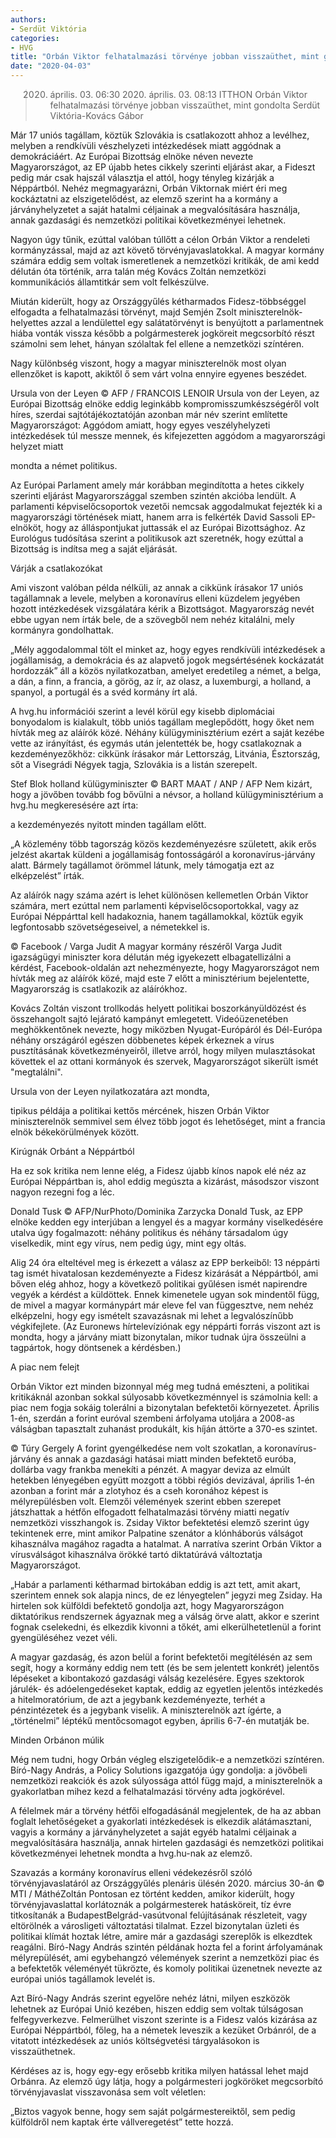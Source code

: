 ```yaml
---
authors: 
- Serdüt Viktória
categories: 
- HVG
title: "Orbán Viktor felhatalmazási törvénye jobban visszaüthet, mint gondolta"
date: "2020-04-03"
---
```

 
> 2020. április. 03. 06:30 2020. április. 03. 08:13 ITTHON
> Orbán Viktor felhatalmazási törvénye jobban visszaüthet, mint gondolta
> Serdüt Viktória-Kovács Gábor

Már 17 uniós tagállam, köztük Szlovákia is csatlakozott ahhoz a levélhez, melyben a rendkívüli vészhelyzeti intézkedések miatt aggódnak a demokráciáért. Az Európai Bizottság elnöke néven nevezte Magyarországot, az EP újabb hetes cikkely szerinti eljárást akar, a Fideszt pedig már csak hajszál választja el attól, hogy tényleg kizárják a Néppártból. Nehéz megmagyarázni, Orbán Viktornak miért éri meg kockáztatni az elszigetelődést, az elemző szerint ha a kormány a járványhelyzetet a saját hatalmi céljainak a megvalósítására használja, annak gazdasági és nemzetközi politikai következményei lehetnek.

Nagyon úgy tűnik, ezúttal valóban túllőtt a célon Orbán Viktor a rendeleti kormányzással, majd az azt követő törvényjavaslatokkal. A magyar kormány számára eddig sem voltak ismeretlenek a nemzetközi kritikák, de ami kedd délután óta történik, arra talán még Kovács Zoltán nemzetközi kommunikációs államtitkár sem volt felkészülve.

Miután kiderült, hogy az Országgyűlés kétharmados Fidesz-többséggel elfogadta a felhatalmazási törvényt, majd Semjén Zsolt miniszterelnök-helyettes azzal a lendülettel egy salátatörvényt is benyújtott a parlamentnek  hiába vonták vissza később a polgármesterek jogköreit megcsorbító részt  számolni sem lehet, hányan szólaltak fel ellene a nemzetközi színtéren.

Nagy különbség viszont, hogy a magyar miniszterelnök most olyan ellenzőket is kapott, akiktől ő sem várt volna ennyire egyenes beszédet.


Ursula von der Leyen
© AFP / FRANCOIS LENOIR
Ursula von der Leyen, az Európai Bizottság elnöke eddig leginkább kompromisszumkészségéről volt híres, szerdai sajtótájékoztatóján azonban már név szerint említette Magyarországot:
Aggódom amiatt, hogy egyes veszélyhelyzeti intézkedések túl messze mennek, és kifejezetten aggódom a magyarországi helyzet miatt

 mondta a német politikus.

Az Európai Parlament  amely már korábban megindította a hetes cikkely szerinti eljárást Magyarországgal szemben  szintén akcióba lendült. A parlamenti képviselőcsoportok vezetői nemcsak aggodalmukat fejezték ki a magyarországi történések miatt, hanem arra is felkérték David Sassoli EP-elnököt, hogy az álláspontjukat juttassák el az Európai Bizottsághoz. Az Eurológus tudósítása szerint a politikusok azt szeretnék, hogy ezúttal a Bizottság is indítsa meg a saját eljárását.

Várják a csatlakozókat

Ami viszont valóban példa nélküli, az annak a  cikkünk írásakor  17 uniós tagállamnak a levele, melyben a koronavírus elleni küzdelem jegyében hozott intézkedések vizsgálatára kérik a Bizottságot. Magyarország nevét ebbe ugyan nem írták bele, de a szövegből nem nehéz kitalálni, mely kormányra gondolhattak.

„Mély aggodalommal tölt el minket az, hogy egyes rendkívüli intézkedések a jogállamiság, a demokrácia és az alapvető jogok megsértésének kockázatát hordozzák”  áll a közös nyilatkozatban, amelyet eredetileg a német, a belga, a dán, a finn, a francia, a görög, az ír, az olasz, a luxemburgi, a holland, a spanyol, a portugál és a svéd kormány írt alá.

A hvg.hu információi szerint a levél körül egy kisebb diplomáciai bonyodalom is kialakult, több uniós tagállam meglepődött, hogy őket nem hívták meg az aláírók közé. Néhány külügyminisztérium ezért a saját kezébe vette az irányítást, és egymás után jelentették be, hogy csatlakoznak a kezdeményezőkhöz: cikkünk írásakor már Lettország, Litvánia, Észtország, sőt a Visegrádi Négyek tagja, Szlovákia is a listán szerepelt.


Stef Blok holland külügyminiszter
© BART MAAT / ANP / AFP
Nem kizárt, hogy a jövőben tovább fog bővülni a névsor, a holland külügyminisztérium a hvg.hu megkeresésére azt írta:

a kezdeményezés nyitott minden tagállam előtt.

„A közlemény több tagország közös kezdeményezésre született, akik erős jelzést akartak küldeni a jogállamiság fontosságáról a koronavírus-járvány alatt. Bármely tagállamot örömmel látunk, mely támogatja ezt az elképzelést”  írták.

Az aláírók nagy száma azért is lehet különösen kellemetlen Orbán Viktor számára, mert ezúttal nem parlamenti képviselőcsoportokkal, vagy az Európai Néppárttal kell hadakoznia, hanem tagállamokkal, köztük egyik legfontosabb szövetségeseivel, a németekkel is.


© Facebook / Varga Judit
A magyar kormány részéről Varga Judit igazságügyi miniszter kora délután még igyekezett elbagatellizálni a kérdést, Facebook-oldalán azt nehezményezte, hogy Magyarországot nem hívták meg az aláírók közé, majd este 7 előtt a minisztérium bejelentette, Magyarország is csatlakozik az aláírókhoz.


Kovács Zoltán viszont trollkodás helyett politikai boszorkányüldözést és összehangolt sajtó lejárató kampányt emlegetett. Videóüzenetében meghökkentőnek nevezte, hogy miközben Nyugat-Európáról és Dél-Európa néhány országáról egészen döbbenetes képek érkeznek a vírus pusztításának következményeiről, illetve arról, hogy milyen mulasztásokat követtek el az ottani kormányok és szervek, Magyarországot sikerült ismét "megtalálni".

Ursula von der Leyen nyilatkozatára azt mondta,

tipikus példája a politikai kettős mércének, hiszen Orbán Viktor miniszterelnök semmivel sem élvez több jogot és lehetőséget, mint a francia elnök békekörülmények között.


Kirúgnák Orbánt a Néppártból

Ha ez sok kritika nem lenne elég, a Fidesz újabb kínos napok elé néz az Európai Néppártban is, ahol eddig megúszta a kizárást, másodszor viszont nagyon rezegni fog a léc.


Donald Tusk
© AFP/NurPhoto/Dominika Zarzycka
Donald Tusk, az EPP elnöke kedden egy interjúban a lengyel és a magyar kormány viselkedésére utalva úgy fogalmazott:
néhány politikus és néhány társadalom úgy viselkedik, mint egy vírus, nem pedig úgy, mint egy oltás.

Alig 24 óra elteltével meg is érkezett a válasz az EPP berkeiből: 13 néppárti tag ismét hivatalosan kezdeményezte a Fidesz kizárását a Néppártból, ami bőven elég ahhoz, hogy a következő politikai gyűlésen ismét napirendre vegyék a kérdést a küldöttek. Ennek kimenetele ugyan sok mindentől függ, de mivel a magyar kormánypárt már eleve fel van függesztve, nem nehéz elképzelni, hogy egy ismételt szavazásnak mi lehet a legvalószínűbb végkifejlete. (Az Euronews hírtelevíziónak egy néppárti forrás viszont azt is mondta, hogy a járvány miatt bizonytalan, mikor tudnak újra összeülni a tagpártok, hogy döntsenek a kérdésben.)

A piac nem felejt

Orbán Viktor ezt minden bizonnyal még meg tudná emészteni, a politikai kritikáknál azonban sokkal súlyosabb következménnyel is számolnia kell: a piac nem fogja sokáig tolerálni a bizonytalan befektetői környezetet. Április 1-én, szerdán a forint euróval szembeni árfolyama utoljára a 2008-as válságban tapasztalt zuhanást produkált, kis híján áttörte a 370-es szintet.


© Túry Gergely
A forint gyengélkedése nem volt szokatlan, a koronavírus-járvány és annak a gazdasági hatásai miatt minden befektető euróba, dollárba vagy frankba menekíti a pénzét. A magyar deviza az elmúlt hetekben lényegében együtt mozgott a többi régiós devizával, április 1-én azonban a forint már a zlotyhoz és a cseh koronához képest is mélyrepülésben volt.
Elemzői vélemények szerint ebben szerepet játszhattak a hétfőn elfogadott felhatalmazási törvény miatti negatív nemzetközi visszhangok is. Zsiday Viktor befektetési elemző szerint úgy tekintenek erre, mint amikor Palpatine szenátor a klónháborús válságot kihasználva magához ragadta a hatalmat. A narratíva szerint Orbán Viktor a vírusválságot kihasználva örökké tartó diktatúrává változtatja Magyarországot.

„Habár a parlamenti kétharmad birtokában eddig is azt tett, amit akart, szerintem ennek sok alapja nincs, de ez lényegtelen”  jegyzi meg Zsiday. Ha hirtelen sok külföldi befektető gondolja azt, hogy Magyarországon diktatórikus rendszernek ágyaznak meg a válság örve alatt, akkor e szerint fognak cselekedni, és elkezdik kivonni a tőkét, ami elkerülhetetlenül a forint gyengüléséhez vezet  véli.

A magyar gazdaság, és azon belül a forint befektetői megítélésén az sem segít, hogy a kormány eddig nem tett (és be sem jelentett konkrét) jelentős lépéseket a kibontakozó gazdasági válság kezelésére. Egyes szektorok járulék- és adóelengedéseket kaptak, eddig az egyetlen jelentős intézkedés a hitelmoratórium, de azt a jegybank kezdeményezte, terhét a pénzintézetek és a jegybank viselik. A miniszterelnök azt ígérte, a „történelmi” léptékű mentőcsomagot egyben, április 6-7-én mutatják be.

Minden Orbánon múlik

Még nem tudni, hogy Orbán végleg elszigetelődik-e a nemzetközi színtéren. Bíró-Nagy András, a Policy Solutions igazgatója úgy gondolja: a jövőbeli nemzetközi reakciók és azok súlyossága attól függ majd, a miniszterelnök a gyakorlatban mihez kezd a felhatalmazási törvény adta jogkörével.

A félelmek már a törvény hétfői elfogadásánál megjelentek, de ha az abban foglalt lehetőségeket a gyakorlati intézkedések is elkezdik alátámasztani, vagyis a kormány a járványhelyzetet a saját egyéb hatalmi céljainak a megvalósítására használja, annak hirtelen gazdasági és nemzetközi politikai következményei lehetnek  mondta a hvg.hu-nak az elemző.


Szavazás a kormány koronavírus elleni védekezésről szóló törvényjavaslatáról az Országgyűlés plenáris ülésén 2020. március 30-án
© MTI / MáthéZoltán
Pontosan ez történt kedden, amikor kiderült, hogy törvényjavaslattal korlátoznák a polgármesterek hatásköreit, tíz évre titkosítanák a BudapestBelgrád-vasútvonal felújításának részleteit, vagy eltörölnék a városligeti változtatási tilalmat. Ezzel bizonytalan üzleti és politikai klímát hoztak létre, amire már a gazdasági szereplők is elkezdtek reagálni. Bíró-Nagy András szintén példának hozta fel a forint árfolyamának mélyrepülését, ami egybehangzó vélemények szerint a nemzetközi piac és a befektetők véleményét tükrözte, és komoly politikai üzenetnek nevezte az európai uniós tagállamok levelét is.

Azt Bíró-Nagy András szerint egyelőre nehéz látni, milyen eszközök lehetnek az Európai Unió kezében, hiszen eddig sem voltak túlságosan felfegyverkezve. Felmerülhet viszont szerinte is a Fidesz valós kizárása az Európai Néppártból, főleg, ha a németek leveszik a kezüket Orbánról, de a vitatott intézkedések az uniós költségvetési tárgyalásokon is visszaüthetnek.

Kérdéses az is, hogy egy-egy erősebb kritika milyen hatással lehet majd Orbánra. Az elemző úgy látja, hogy a polgármesteri jogköröket megcsorbító törvényjavaslat visszavonása sem volt véletlen:

„Biztos vagyok benne, hogy sem saját polgármestereiktől, sem pedig külföldről nem kaptak érte vállveregetést”  tette hozzá.
